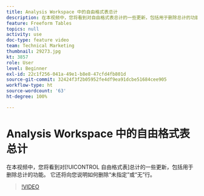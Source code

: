 ```yaml
---
title: Analysis Workspace 中的自由格式表总计
description: 在本视频中，您将看到对自由格式表总计的一些更新，包括用于删除总计的功能。
feature: Freeform Tables
topics: null
activity: use
doc-type: feature video
team: Technical Marketing
thumbnail: 29273.jpg
kt: 3857
role: User
level: Beginner
exl-id: 22c1f256-041a-49e1-b8e8-47cfd4fb801d
source-git-commit: 32424f3f2b05952fe4df9ea91dcbe51684cee905
workflow-type: ht
source-wordcount: '63'
ht-degree: 100%

---
```


# Analysis Workspace 中的自由格式表总计

在本视频中，您将看到对[!UICONTROL 自由格式表]总计的一些更新，包括用于删除总计的功能。 它还将向您说明如何删除“未指定”或“无”行。

>[!VIDEO](https://video.tv.adobe.com/v/29273/?quality=12)
